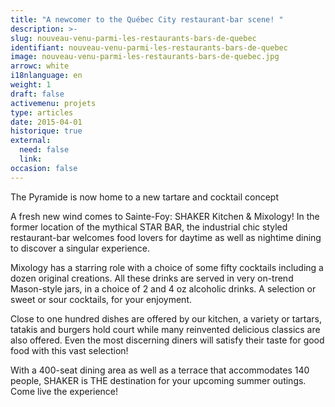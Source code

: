 ```yaml
---
title: "A newcomer to the Québec City restaurant-bar scene! "
description: >-
slug: nouveau-venu-parmi-les-restaurants-bars-de-quebec
identifiant: nouveau-venu-parmi-les-restaurants-bars-de-quebec 
image: nouveau-venu-parmi-les-restaurants-bars-de-quebec.jpg
arrowc: white
i18nlanguage: en
weight: 1
draft: false
activemenu: projets
type: articles
date: 2015-04-01
historique: true
external:
  need: false
  link:
occasion: false
---
```

The Pyramide is now home to a new tartare and cocktail concept  

A fresh new wind comes to Sainte-Foy: SHAKER Kitchen & Mixology! In the former location of the mythical STAR BAR, the industrial chic styled restaurant-bar welcomes food lovers for daytime as well as nightime dining to discover a singular experience.   

Mixology has a starring role with a choice of some fifty cocktails including a dozen original creations. All these drinks are served in very on-trend Mason-style jars, in a choice of 2 and 4 oz alcoholic drinks. A selection or sweet or sour cocktails, for your enjoyment. 

Close to one hundred dishes are offered by our kitchen, a variety or tartars, tatakis and burgers hold court while many reinvented delicious classics are also offered. Even the most discerning diners will satisfy their taste for good food with this vast selection! 

With a 400-seat dining area as well as a terrace that accommodates 140 people, SHAKER is THE destination for your upcoming summer outings. Come live the experience!

